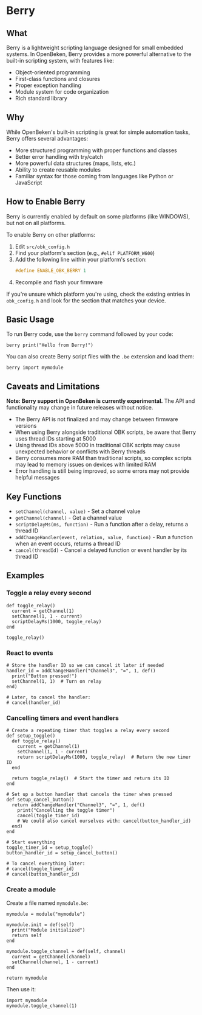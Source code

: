 # Berry

## What

Berry is a lightweight scripting language designed for small embedded systems. In OpenBeken, Berry provides a more powerful alternative to the built-in scripting system, with features like:

- Object-oriented programming
- First-class functions and closures
- Proper exception handling
- Module system for code organization
- Rich standard library

## Why

While OpenBeken's built-in scripting is great for simple automation tasks, Berry offers several advantages:

- More structured programming with proper functions and classes
- Better error handling with try/catch
- More powerful data structures (maps, lists, etc.)
- Ability to create reusable modules
- Familiar syntax for those coming from languages like Python or JavaScript

## How to Enable Berry

Berry is currently enabled by default on some platforms (like WINDOWS), but not on all platforms. 

To enable Berry on other platforms:

1. Edit `src/obk_config.h` 
2. Find your platform's section (e.g., `#elif PLATFORM_W600`)
3. Add the following line within your platform's section:
   ```c
   #define ENABLE_OBK_BERRY 1
   ```
4. Recompile and flash your firmware

If you're unsure which platform you're using, check the existing entries in `obk_config.h` and look for the section that matches your device.

## Basic Usage

To run Berry code, use the `berry` command followed by your code:

```
berry print("Hello from Berry!")
```

You can also create Berry script files with the `.be` extension and load them:

```
berry import mymodule
```

## Caveats and Limitations

**Note: Berry support in OpenBeken is currently experimental.** The API and functionality may change in future releases without notice.

- The Berry API is not finalized and may change between firmware versions
- When using Berry alongside traditional OBK scripts, be aware that Berry uses thread IDs starting at 5000
- Using thread IDs above 5000 in traditional OBK scripts may cause unexpected behavior or conflicts with Berry threads
- Berry consumes more RAM than traditional scripts, so complex scripts may lead to memory issues on devices with limited RAM
- Error handling is still being improved, so some errors may not provide helpful messages

## Key Functions

- `setChannel(channel, value)` - Set a channel value
- `getChannel(channel)` - Get a channel value
- `scriptDelayMs(ms, function)` - Run a function after a delay, returns a thread ID
- `addChangeHandler(event, relation, value, function)` - Run a function when an event occurs, returns a thread ID
- `cancel(threadId)` - Cancel a delayed function or event handler by its thread ID

## Examples

### Toggle a relay every second

```berry
def toggle_relay()
  current = getChannel(1)
  setChannel(1, 1 - current)
  scriptDelayMs(1000, toggle_relay)
end

toggle_relay()
```

### React to events

```berry
# Store the handler ID so we can cancel it later if needed
handler_id = addChangeHandler("Channel3", "=", 1, def()
  print("Button pressed!")
  setChannel(1, 1)  # Turn on relay
end)

# Later, to cancel the handler:
# cancel(handler_id)
```

### Cancelling timers and event handlers

```berry
# Create a repeating timer that toggles a relay every second
def setup_toggle()
  def toggle_relay()
    current = getChannel(1)
    setChannel(1, 1 - current)
    return scriptDelayMs(1000, toggle_relay)  # Return the new timer ID
  end
  
  return toggle_relay()  # Start the timer and return its ID
end

# Set up a button handler that cancels the timer when pressed
def setup_cancel_button()
  return addChangeHandler("Channel3", "=", 1, def()
    print("Cancelling the toggle timer")
    cancel(toggle_timer_id)
    # We could also cancel ourselves with: cancel(button_handler_id)
  end)
end

# Start everything
toggle_timer_id = setup_toggle()
button_handler_id = setup_cancel_button()

# To cancel everything later:
# cancel(toggle_timer_id)
# cancel(button_handler_id)
```

### Create a module

Create a file named `mymodule.be`:

```berry
mymodule = module("mymodule")

mymodule.init = def(self)
  print("Module initialized")
  return self
end

mymodule.toggle_channel = def(self, channel)
  current = getChannel(channel)
  setChannel(channel, 1 - current)
end

return mymodule
```

Then use it:

```berry
import mymodule
mymodule.toggle_channel(1)
```
